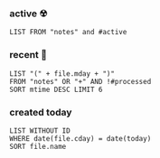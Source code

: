 ### **active** ☢
```dataview
LIST FROM "notes" and #active
```

### recent 📆 

```dataview
LIST "(" + file.mday + ")"
FROM "notes" OR "+" AND !#processed
SORT mtime DESC LIMIT 6
```

### created today

```dataview
LIST WITHOUT ID
WHERE date(file.cday) = date(today) 
SORT file.name
```
